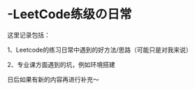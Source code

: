 # -LeetCode练级の日常

这里记录包括：

1、Leetcode的练习日常中遇到的好方法/思路（可能只是对我来说）

2、专业课方面遇到的坑，例如环境搭建

日后如果有新的内容再进行补充～
